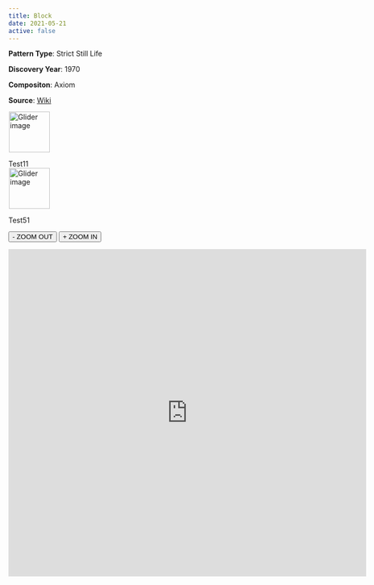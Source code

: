 ```yaml
---
title: Block
date: 2021-05-21
active: false
---
```



**Pattern Type**: Strict Still Life

**Discovery Year**: 1970

**Compositon**: Axiom

**Source**: [Wiki](https://www.conwaylife.com/wiki/Block)
<!--more-->


<p>
<script type="module" src="https://galapagos.netlify.app/database/block/lv-plugin.js"></script></p>

               
<div class="rle"><div class="codebox"><div style="display:none; position: relative; z-index: 1031;"><code>2o$2o!
#C [[ THEME 6 GRID GRIDMAJOR 0 ZOOM 8.0 ]]
</code></div></div>
  <canvas id="canvas1" width="760" height="560" style="margin-left:1px; position: relative; z-index: 1031;"><noscript> <a href="https://www.conwaylife.com/wiki/File:Glider.png" class="image" title="Glider image"><img alt="Glider image" src="https://www.conwaylife.com/w/images/7/79/Glider.png" decoding="async" width="81" height="81" /></a> </noscript></canvas>
</div>

<p>
<script type="module" src="https://galapagos.netlify.app/database/block/dynamic.js"></script></p>
Test11

<div class="rle"><div class="codebox"><div style="display:none; position: relative; z-index: 1031;"><code>2o$2o!
#C [[ THEME 6 GRID GRIDMAJOR 0 ZOOM 8.0 ]]
</code></div></div>
  <canvas id="canvas" width="460" height="160" style="margin-left:1px; position: relative; z-index: 1031;"><noscript> <a href="https://www.conwaylife.com/wiki/File:Glider.png" class="image" title="Glider image"><img alt="Glider image" src="https://www.conwaylife.com/w/images/7/79/Glider.png" decoding="async" width="81" height="81" /></a> </noscript></canvas>
</div>


Test51

<script src="https://ajax.googleapis.com/ajax/libs/jquery/2.1.1/jquery.min.js"></script>
<button type="button" onclick="zoom(1)">- ZOOM OUT</button>
<button type="button" onclick="zoom(-1)">+ ZOOM IN</button>
<br>
<div id="iframe_container">
<iframe id="myiframe" width="710" height="650" src="https://galapagos.netlify.app/database/block/test.html" frameborder="0" allow="accelerometer; autoplay; encrypted-media; gyroscope; picture-in-picture" allowfullscreen=""></iframe>
</div>
<script src="https://galapagos.netlify.app/database/block/zoom.js"></script>
